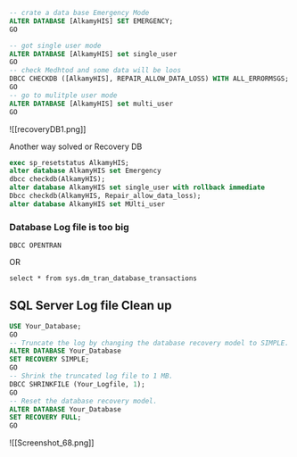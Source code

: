 
```sql
-- crate a data base Emergency Mode 
ALTER DATABASE [AlkamyHIS] SET EMERGENCY;
GO

-- got single user mode 
ALTER DATABASE [AlkamyHIS] set single_user
GO
-- check Medhtod and some data will be loos
DBCC CHECKDB ([AlkamyHIS], REPAIR_ALLOW_DATA_LOSS) WITH ALL_ERRORMSGS;
GO 
-- go to mulitple user mode 
ALTER DATABASE [AlkamyHIS] set multi_user
GO
```

![[recoveryDB1.png]]

Another way solved  or Recovery DB

```sql
exec sp_resetstatus AlkamyHIS;
alter database AlkamyHIS set Emergency
dbcc checkdb(AlkamyHIS);
alter database AlkamyHIS set single_user with rollback immediate
Dbcc checkdb(AlkamyHIS, Repair_allow_data_loss);
alter database AlkamyHIS set MUlti_user
```

### Database Log file is too big 

`DBCC OPENTRAN `

OR

`select * from sys.dm_tran_database_transactions `



##  SQL Server Log file  Clean up 

```sql 
USE Your_Database;  
GO  
-- Truncate the log by changing the database recovery model to SIMPLE.  
ALTER DATABASE Your_Database  
SET RECOVERY SIMPLE;  
GO  
-- Shrink the truncated log file to 1 MB.  
DBCC SHRINKFILE (Your_Logfile, 1);  
GO  
-- Reset the database recovery model.  
ALTER DATABASE Your_Database  
SET RECOVERY FULL;  
GO
```

![[Screenshot_68.png]]

